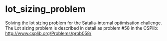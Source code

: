 # lot_sizing_problem
Solving the lot sizing problem for the Satalia-internal optimisation challenge. The Lot sizing problem is described in detail as problem #58 in the CSPlib: http://www.csplib.org/Problems/prob058/
